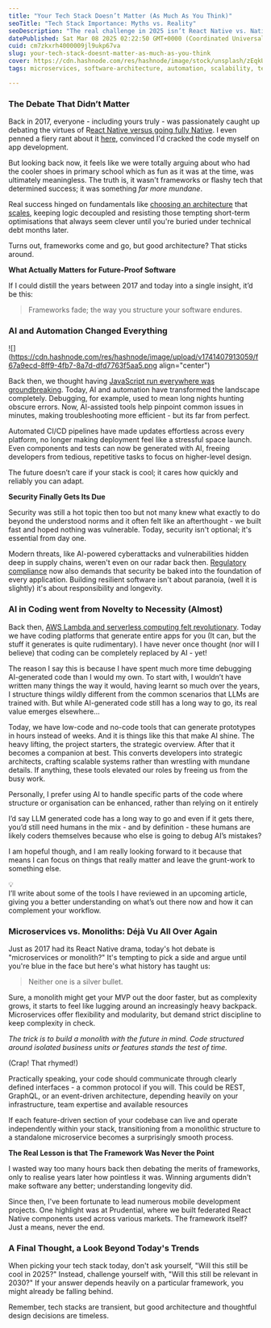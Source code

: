 ```yaml
---
title: "Your Tech Stack Doesn’t Matter (As Much As You Think)"
seoTitle: "Tech Stack Importance: Myths vs. Reality"
seoDescription: "The real challenge in 2025 isn’t React Native vs. Native, it’s building software that lasts. Here’s what truly matters for future-proof development."
datePublished: Sat Mar 08 2025 02:22:50 GMT+0000 (Coordinated Universal Time)
cuid: cm7zkxrh4000009jl9ukp67va
slug: your-tech-stack-doesnt-matter-as-much-as-you-think
cover: https://cdn.hashnode.com/res/hashnode/image/stock/unsplash/zEqkUMiMxMI/upload/ec2ea0347850d74c5afde9fcdec230d5.jpeg
tags: microservices, software-architecture, automation, scalability, techstack, aiincoding

---
```


### The Debate That Didn’t Matter

Back in 2017, everyone - including yours truly - was passionately caught up debating the virtues of R[eact Native versus going fully Native](https://www.inovex.de/de/blog/react-native-vs-native-development/). I even penned a fiery rant about it [here](https://geekist.co/hybrid-vs-native), convinced I'd cracked the code myself on app development.

But looking back now, it feels like we were totally arguing about who had the cooler shoes in primary school which as fun as it was at the time, was ultimately meaningless. The truth is, it wasn't frameworks or flashy tech that determined success; it was something *far more mundane*.

Real success hinged on fundamentals like [choosing an architecture](https://www.archdaily.com/904882/understanding-and-using-architectural-scales) that [scales](https://aosabook.org/en/v2/distsys.html), keeping logic decoupled and resisting those tempting short-term optimisations that always seem clever until you're buried under technical debt months later.

Turns out, frameworks come and go, but good architecture? That sticks around.

**What Actually Matters for Future-Proof Software**

If I could distill the years between 2017 and today into a single insight, it’d be this:

> Frameworks fade; the way you structure your software endures.

### **AI and Automation Changed Everything**

![](https://cdn.hashnode.com/res/hashnode/image/upload/v1741407913059/f67a9ecd-8ff9-4fb7-8a7d-dfd7763f5aa5.png align="center")

Back then, we thought having [JavaScript run everywhere was groundbreaking](https://naturaily.com/blog/react-native-things-to-know). Today, AI and automation have transformed the landscape completely. Debugging, for example, used to mean long nights hunting obscure errors. Now, AI-assisted tools help pinpoint common issues in minutes, making troubleshooting more efficient - but its far from perfect.

Automated CI/CD pipelines have made updates effortless across every platform, no longer making deployment feel like a stressful space launch. Even components and tests can now be generated with AI, freeing developers from tedious, repetitive tasks to focus on higher-level design.

The future doesn’t care if your stack is cool; it cares how quickly and reliably you can adapt.

**Security Finally Gets Its Due**

Security was still a hot topic then too but not many knew what exactly to do beyond the understood norms and it often felt like an afterthought - we built fast and hoped nothing was vulnerable. Today, security isn't optional; it's essential from day one.

Modern threats, like AI-powered cyberattacks and vulnerabilities hidden deep in supply chains, weren't even on our radar back then. [Regulatory compliance](https://developers.google.com/solutions/content-driven/data-storage/regulatory-compliance) now also demands that security be baked into the foundation of every application. Building resilient software isn't about paranoia, (well it is slightly) it's about responsibility and longevity.

### AI in Coding went from Novelty to Necessity (Almost)

Back then, [AWS Lambda and serverless computing felt revolutionary](https://siliconangle.com/2017/08/15/a-cloud-guru-uses-lambda-and-api-gateway-to-build-serverless-company-awssummit/). Today we have coding platforms that generate entire apps for you (It can, but the stuff it generates is quite rudimentary). I have never once thought (nor will I believe) that coding can be completely replaced by AI - yet!

The reason I say this is because I have spent much more time debugging AI-generated code than I would my own. To start with, I wouldn’t have written many things the way it would, having learnt so much over the years, I structure things wildly different from the common scenarios that LLMs are trained with. But while AI-generated code still has a long way to go, its real value emerges elsewhere…

Today, we have low-code and no-code tools that can generate prototypes in hours instead of weeks. And it is things like this that make AI shine. The heavy lifting, the project starters, the strategic overview. After that it becomes a companion at best. This converts developers into strategic architects, crafting scalable systems rather than wrestling with mundane details. If anything, these tools elevated our roles by freeing us from the busy work.

Personally, I prefer using AI to handle specific parts of the code where structure or organisation can be enhanced, rather than relying on it entirely

I’d say LLM generated code has a long way to go and even if it gets there, you’d still need humans in the mix - and by definition - these humans are likely coders themselves because who else is going to debug AI’s mistakes?

I am hopeful though, and I am really looking forward to it because that means I can focus on things that really matter and leave the grunt-work to something else.

<div data-node-type="callout">
<div data-node-type="callout-emoji">💡</div>
<div data-node-type="callout-text">I’ll write about some of the tools I have reviewed in an upcoming article, giving you a better understanding on what’s out there now and how it can complement your workflow.</div>
</div>

### Microservices vs. Monoliths: Déjà Vu All Over Again

Just as 2017 had its React Native drama, today's hot debate is "microservices or monolith?" It's tempting to pick a side and argue until you're blue in the face but here's what history has taught us:

> Neither one is a silver bullet.

Sure, a monolith might get your MVP out the door faster, but as complexity grows, it starts to feel like lugging around an increasingly heavy backpack. Microservices offer flexibility and modularity, but demand strict discipline to keep complexity in check.

*The trick is to build a monolith with the future in mind. Code structured around isolated business units or features stands the test of time.*

(Crap! That rhymed!)

Practically speaking, your code should communicate through clearly defined interfaces - a common protocol if you will. This could be REST, GraphQL, or an event-driven architecture, depending heavily on your infrastructure, team expertise and available resources

If each feature-driven section of your codebase can live and operate independently within your stack, transitioning from a monolithic structure to a standalone microservice becomes a surprisingly smooth process.

**The Real Lesson is that The Framework Was Never the Point**

I wasted way too many hours back then debating the merits of frameworks, only to realise years later how pointless it was. Winning arguments didn't make software any better; understanding longevity did.

Since then, I've been fortunate to lead numerous mobile development projects. One highlight was at Prudential, where we built federated React Native components used across various markets. The framework itself? Just a means, never the end.

### A Final Thought, a Look Beyond Today's Trends

When picking your tech stack today, don't ask yourself, "Will this still be cool in 2025?" Instead, challenge yourself with, "Will this still be relevant in 2030?" If your answer depends heavily on a particular framework, you might already be falling behind.

Remember, tech stacks are transient, but good architecture and thoughtful design decisions are timeless.